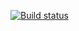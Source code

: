 [![Build status](https://ci.appveyor.com/api/projects/status/3k80xj3snxblcx90?svg=true)](https://ci.appveyor.com/project/andrewklips/patterns)
